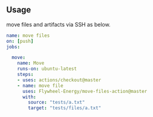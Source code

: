 ## Usage

move files and artifacts via SSH as below.

```yaml
name: move files
on: [push]
jobs:

  move:
    name: Move
    runs-on: ubuntu-latest
    steps:
    - uses: actions/checkout@master
    - name: move file
      uses: Flywheel-Energy/move-files-action@master
      with:
        source: "tests/a.txt"
        target: "tests/files/a.txt"
```
